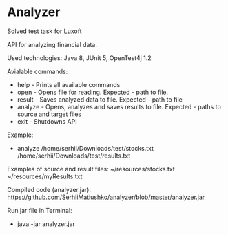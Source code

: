 # Analyzer
Solved test task for Luxoft

API for analyzing financial data.

Used technologies:
    Java 8,
    JUnit 5,
    OpenTest4j 1.2
 
Avialable commands:
 * help    - Prints all available commands
 * open    - Opens file for reading. Expected - path to file.
 * result  - Saves analyzed data to file. Expected - path to file
 * analyze - Opens, analyzes and saves results to file. Expected - paths to source and target files
 * exit    - Shutdowns API
 
Example:
 * analyze /home/serhii/Downloads/test/stocks.txt /home/serhii/Downloads/test/results.txt

Examples of source and result files: 
~/resources/stocks.txt
~/resources/myResults.txt

Compiled code (analyzer.jar):
https://github.com/SerhiiMatiushko/analyzer/blob/master/analyzer.jar

Run jar file in Terminal:
 * java -jar analyzer.jar
